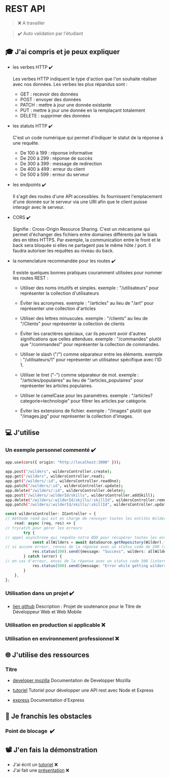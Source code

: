 # REST API

> ❌ A travailler

> ✔️ Auto validation par l'étudiant

## 🎓 J'ai compris et je peux expliquer

- les verbes HTTP ✔️

  Les verbes HTTP indiquent le type d'action que l'on souhaite réaliser avec nos données. Les verbes les plus répandus
  sont :
    * GET : recevoir des données
    * POST : envoyer des données
    * PATCH : mettre à jour une donnée existante
    * PUT : mettre à jour une donnée en la remplaçant totalement
    * DELETE : supprimer des données

- les statuts HTTP ✔️

  C'est un code numérique qui permet d'indiquer le statut de la réponse à une requête.
    * De 100 à 199 : réponse informative
    * De 200 à 299 : réponse de succès
    * De 300 à 399 : message de redirection
    * De 400 à 499 : erreur du client
    * De 500 à 599 : erreur du serveur

- les endpoints ✔️

  Il s'agit des routes d'une API accessibles. Ils fournissent l'emplacement d'une donnée sur le serveur via une URI afin
  que le client puisse interagir avec le serveur.

- CORS ✔️

  Signifie : Cross-Origin Resource Sharing. C'est un mécanisme qui permet d'échanger des fichiers entre domaines
  différents par le biais des en têtes HTTPS.
  Par exemple, la communication entre le front et le back sera bloquée si elles ne partagent pas le même hôte / port. Il
  faudra autoriser les requêtes au niveau du back.

- la nomenclature recommandée pour les routes ✔️

  Il existe quelques bonnes pratiques couramment utilisées pour nommer les routes REST :

    * Utiliser des noms intuitifs et simples.
      exemple : "/utilisateurs" pour représenter la collection d'utilisateurs

    * Éviter les acronymes.
      exemple : "/articles" au lieu de "/art" pour représenter une collection d'articles

    * Utiliser des lettres minuscules.
      exemple : "/clients" au lieu de "/Clients" pour représenter la collection de clients

    * Éviter les caractères spéciaux, car ils peuvent avoir d'autres significations que celles attendues.
      exemple : "/commandes" plutôt que "/commandes!" pour représenter la collection de commandes.

    * Utiliser le slash ("/") comme séparateur entre les éléments.
      exemple : "/utilisateurs/1" pour représenter un utilisateur spécifique avec l'ID 1.

    * Utiliser le tiret ("-") comme séparateur de mot.
      exemple : "/articles/populaires" au lieu de "/articles_populaires" pour représenter les articles populaires.

    * Utiliser le camelCase pour les paramètres.
      exemple : "/articles?categorie=technologie" pour filtrer les articles par catégorie.

    * Éviter les extensions de fichier.
      exemple : "/images" plutôt que "/images.jpg" pour représenter la collection d'images.

## 💻 J'utilise

### Un exemple personnel commenté ✔️

```sh
app.use(cors({ origin: "http://localhost:3000" }));

app.post("/wilders", wildersController.create);
app.get("/wilders", wildersController.read);
app.get("/wilders/:id", wildersController.readOne);
app.patch("/wilders/:id", wildersController.update);
app.delete("/wilders/:id", wildersController.delete);
app.post("/wilders/:wilderId/skills", wildersController.addSkill);
app.delete("/wilders/:wilderId/skills/:skillId", wildersController.removeSkill);
app.patch("/wilders/:wilderId/skills/:skillId", wildersController.updateGrade);
```

```typescript
const wildersController: IController = {
// méthode read qui est en charge de renvoyer toutes les entités Wilders de la BDD
    read: async (req, res) => {
// trycatch pour gérer les erreurs
        try {
// appel asynchrone qui requête notre BDD pour récupérer toutes les entités Wilders
            const allWilders = await dataSource.getRepository(Wilder).find();
// si aucune erreur, renvoi de la réponse avec un status code de 200 (succès) et un body JSON avec les skills
            res.status(200).send({message: "Success", wilders: allWilders});
        } catch (error) {
// en cas d'erreur, envoi de la réponse avec un status code 500 (internal server error) et un body JSON avec un message d'erreur
            res.status(500).send({message: "Error while getting wilders"});
        }
    },
};
```

### Utilisation dans un projet ✔️

- [lien github](https://github.com/WildCodeSchool/alrj/blob/develop/backend/src/router.js)
  Description : Projet de soutenance pour le Titre de Développeur Web et Web Mobile

### Utilisation en production si applicable ❌

### Utilisation en environnement professionnel ❌ 

## 🌐 J'utilise des ressources

### Titre

- [developer mozilla](https://developer.mozilla.org/en-US/docs/Learn/Server-side/Express_Nodejs/Introduction)
  Documentation de Developper Mozilla

- [tutoriel](https://www.digitalocean.com/community/tutorials/build-a-restful-api-using-node-and-express-4)
  Tutoriel pour développer une API rest avec Node et Express

- [express](https://expressjs.com/fr/starter/installing.html)
  Documentation d'Express

## 🚧 Je franchis les obstacles

### Point de blocage ️ ✔️

## 📽️ J'en fais la démonstration

- J'ai écrit un [tutoriel]() ❌
- J'ai fait une [présentation]() ❌ 

